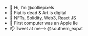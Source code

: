 - 👋 Hi, I’m @colliepixels
- 👀 Fiat is dead & Art is digital
- 🌱 NFTs, Solidity, Web3, React JS
- 💞️ First computer was an Apple IIe
- 📫 Tweet at me--> @southern_expat

<!---
colliepixels/colliepixels is a ✨ special ✨ repository because its `README.md` (this file) appears on your GitHub profile.
You can click the Preview link to take a look at your changes.
--->
